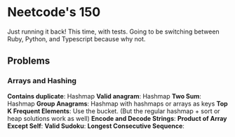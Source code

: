 # Neetcode's 150

Just running it back!
This time, with tests.
Going to be switching between Ruby, Python, and Typescript because why not.

## Problems

### Arrays and Hashing

**Contains duplicate**: Hashmap
**Valid anagram**: Hashmap
**Two Sum**: Hashmap
**Group Anagrams**: Hashmap with hashmaps or arrays as keys
**Top K Frequent Elements**: Use the bucket. (But the regular hashmap + sort or heap solutions work as well)
**Encode and Decode Strings**:
**Product of Array Except Self**:
**Valid Sudoku**:
**Longest Consecutive Sequence**:
